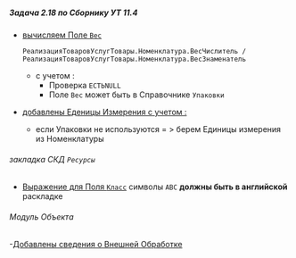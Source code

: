 
##### Задача 2.18  по Сборнику УТ 11.4

- [вычисляем Поле `Вес`](https://github.com/alex-dev-2020/Spec_UT/commit/f50bb6ee7c11131d889c5e6a7048a0c113ea0708) 
 
    `РеализацияТоваровУслугТовары.Номенклатура.ВесЧислитель / РеализацияТоваровУслугТовары.Номенклатура.ВесЗнаменатель`
    - c учетом :
        - Проверка `ЕСТЬNULL`  
        - Поле `Вес` может быть в Справочнике `Упаковки` 

-  [добавлены Еденицы Измерения с учетом :](https://github.com/alex-dev-2020/Spec_UT/commit/f7103a81876f2964cbd19a8b720bdf3d03f50de0)

    - если Упаковки не используются = > берем Единицы измерения из Номенклатуры


###### закладка СКД  `Ресурсы` 

- [Выражение для Поля `Класс`](https://github.com/alex-dev-2020/Spec_UT/commit/bbff95c553a92454dcea8d6966cfbc6410540d4f) символы `ABC` **должны быть в английской**  раскладке

###### Модуль Объекта

-[Добавлены сведения о Внешней Обработке](https://github.com/alex-dev-2020/Spec_UT/commit/765923744b9f81a2933d7405f0fc01a3ebb757a7) 